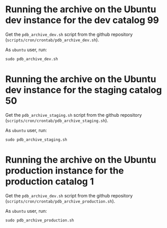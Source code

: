 # Running the archive on the Ubuntu dev instance for the dev catalog 99

Get the `pdb_archive_dev.sh` script from the github repository (`scripts/cron/crontab/pdb_archive_dev.sh`).

As `ubuntu` user, run:

```
sudo pdb_archive_dev.sh
```

# Running the archive on the Ubuntu dev instance for the staging catalog 50

Get the `pdb_archive_staging.sh` script from the github repository (`scripts/cron/crontab/pdb_archive_staging.sh`).

As `ubuntu` user, run:

```
sudo pdb_archive_staging.sh
```

# Running the archive on the Ubuntu production instance for the production catalog 1

Get the `pdb_archive_dev.sh` script from the github repository (`scripts/cron/crontab/pdb_archive_production.sh`).

As `ubuntu` user, run:

```
sudo pdb_archive_production.sh
```

